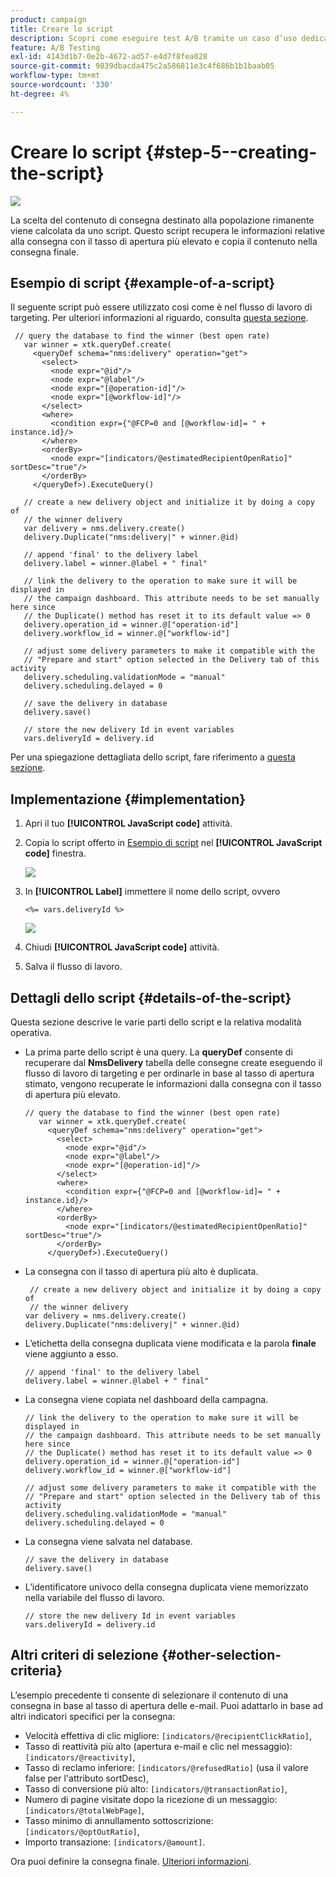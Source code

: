 ```yaml
---
product: campaign
title: Creare lo script
description: Scopri come eseguire test A/B tramite un caso d’uso dedicato
feature: A/B Testing
exl-id: 4143d1b7-0e2b-4672-ad57-e4d7f8fea028
source-git-commit: 9839dbacda475c2a586811e3c4f686b1b1baab05
workflow-type: tm+mt
source-wordcount: '330'
ht-degree: 4%

---
```


# Creare lo script {#step-5--creating-the-script}

![](../../assets/common.svg)

La scelta del contenuto di consegna destinato alla popolazione rimanente viene calcolata da uno script. Questo script recupera le informazioni relative alla consegna con il tasso di apertura più elevato e copia il contenuto nella consegna finale.

## Esempio di script {#example-of-a-script}

Il seguente script può essere utilizzato così come è nel flusso di lavoro di targeting. Per ulteriori informazioni al riguardo, consulta [questa sezione](#implementation).

```
 // query the database to find the winner (best open rate)
   var winner = xtk.queryDef.create(
     <queryDef schema="nms:delivery" operation="get">
       <select>
         <node expr="@id"/>
         <node expr="@label"/>
         <node expr="[@operation-id]"/>
         <node expr="[@workflow-id]"/>
       </select>
       <where>
         <condition expr={"@FCP=0 and [@workflow-id]= " + instance.id}/>
       </where>
       <orderBy>
         <node expr="[indicators/@estimatedRecipientOpenRatio]" sortDesc="true"/>
       </orderBy>
     </queryDef>).ExecuteQuery()
   
   // create a new delivery object and initialize it by doing a copy of
   // the winner delivery
   var delivery = nms.delivery.create()
   delivery.Duplicate("nms:delivery|" + winner.@id)

   // append 'final' to the delivery label
   delivery.label = winner.@label + " final"

   // link the delivery to the operation to make sure it will be displayed in
   // the campaign dashboard. This attribute needs to be set manually here since 
   // the Duplicate() method has reset it to its default value => 0
   delivery.operation_id = winner.@["operation-id"]
   delivery.workflow_id = winner.@["workflow-id"]

   // adjust some delivery parameters to make it compatible with the 
   // "Prepare and start" option selected in the Delivery tab of this activity
   delivery.scheduling.validationMode = "manual"
   delivery.scheduling.delayed = 0
 
   // save the delivery in database
   delivery.save()
 
   // store the new delivery Id in event variables
   vars.deliveryId = delivery.id
```

Per una spiegazione dettagliata dello script, fare riferimento a [questa sezione](#details-of-the-script).

## Implementazione {#implementation}

1. Apri il tuo **[!UICONTROL JavaScript code]** attività.
1. Copia lo script offerto in [Esempio di script](#example-of-a-script) nel **[!UICONTROL JavaScript code]** finestra.

   ![](assets/use_case_abtesting_configscript_002.png)

1. In **[!UICONTROL Label]** immettere il nome dello script, ovvero

   ```
   <%= vars.deliveryId %>
   ```

   ![](assets/use_case_abtesting_configscript_003.png)

1. Chiudi **[!UICONTROL JavaScript code]** attività.
1. Salva il flusso di lavoro.

## Dettagli dello script {#details-of-the-script}

Questa sezione descrive le varie parti dello script e la relativa modalità operativa.

* La prima parte dello script è una query. La **queryDef** consente di recuperare dal **NmsDelivery** tabella delle consegne create eseguendo il flusso di lavoro di targeting e per ordinarle in base al tasso di apertura stimato, vengono recuperate le informazioni dalla consegna con il tasso di apertura più elevato.

   ```
   // query the database to find the winner (best open rate)
      var winner = xtk.queryDef.create(
        <queryDef schema="nms:delivery" operation="get">
          <select>
            <node expr="@id"/>
            <node expr="@label"/>
            <node expr="[@operation-id]"/>
          </select>
          <where>
            <condition expr={"@FCP=0 and [@workflow-id]= " + instance.id}/>
          </where>
          <orderBy>
            <node expr="[indicators/@estimatedRecipientOpenRatio]" sortDesc="true"/>
          </orderBy>
        </queryDef>).ExecuteQuery()
   ```

* La consegna con il tasso di apertura più alto è duplicata.

   ```
    // create a new delivery object and initialize it by doing a copy of
    // the winner delivery
   var delivery = nms.delivery.create()
   delivery.Duplicate("nms:delivery|" + winner.@id)
   ```

* L’etichetta della consegna duplicata viene modificata e la parola **finale** viene aggiunto a esso.

   ```
   // append 'final' to the delivery label
   delivery.label = winner.@label + " final"
   ```

* La consegna viene copiata nel dashboard della campagna.

   ```
   // link the delivery to the operation to make sure it will be displayed in
   // the campaign dashboard. This attribute needs to be set manually here since 
   // the Duplicate() method has reset it to its default value => 0
   delivery.operation_id = winner.@["operation-id"]
   delivery.workflow_id = winner.@["workflow-id"]
   ```

   ```
   // adjust some delivery parameters to make it compatible with the 
   // "Prepare and start" option selected in the Delivery tab of this activity
   delivery.scheduling.validationMode = "manual"
   delivery.scheduling.delayed = 0
   ```

* La consegna viene salvata nel database.

   ```
   // save the delivery in database
   delivery.save()
   ```

* L’identificatore univoco della consegna duplicata viene memorizzato nella variabile del flusso di lavoro.

   ```
   // store the new delivery Id in event variables
   vars.deliveryId = delivery.id
   ```

## Altri criteri di selezione {#other-selection-criteria}

L’esempio precedente ti consente di selezionare il contenuto di una consegna in base al tasso di apertura delle e-mail. Puoi adattarlo in base ad altri indicatori specifici per la consegna:

* Velocità effettiva di clic migliore: `[indicators/@recipientClickRatio]`,
* Tasso di reattività più alto (apertura e-mail e clic nel messaggio): `[indicators/@reactivity]`,
* Tasso di reclamo inferiore: `[indicators/@refusedRatio]` (usa il valore false per l&#39;attributo sortDesc),
* Tasso di conversione più alto: `[indicators/@transactionRatio]`,
* Numero di pagine visitate dopo la ricezione di un messaggio: `[indicators/@totalWebPage]`,
* Tasso minimo di annullamento sottoscrizione: `[indicators/@optOutRatio]`,
* Importo transazione: `[indicators/@amount]`.

Ora puoi definire la consegna finale. [Ulteriori informazioni](a-b-testing-uc-final-delivery.md).
